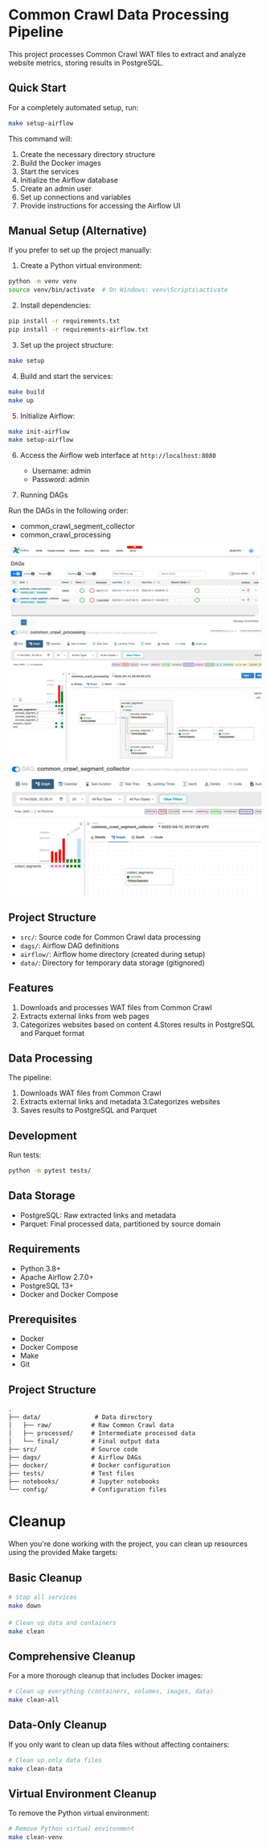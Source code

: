 # Common Crawl Data Processing Pipeline

This project processes Common Crawl WAT files to extract and analyze website metrics, storing results in PostgreSQL.

## Quick Start

For a completely automated setup, run:

```bash
make setup-airflow
```

This command will:
1. Create the necessary directory structure
2. Build the Docker images
3. Start the services
4. Initialize the Airflow database
5. Create an admin user
6. Set up connections and variables
7. Provide instructions for accessing the Airflow UI

## Manual Setup (Alternative)

If you prefer to set up the project manually:

1. Create a Python virtual environment:
```bash
python -m venv venv
source venv/bin/activate  # On Windows: venv\Scripts\activate
```

2. Install dependencies:
```bash
pip install -r requirements.txt
pip install -r requirements-airflow.txt
```

3. Set up the project structure:
```bash
make setup
```

4. Build and start the services:
```bash
make build
make up
```

5. Initialize Airflow:
```bash
make init-airflow
make setup-airflow
```

6. Access the Airflow web interface at `http://localhost:8080`
   - Username: admin
   - Password: admin


7. Running DAGs

Run the DAGs in the following order:

- common_crawl_segment_collector
- common_crawl_processing


![Airflow DAGs](img/airflow_dags.jpg)
![Airflow DAG Crawl Precessing](img/common_crawl_processing.jpg)
![Airflow DAG Segment Colector](img/common_crawl_segment_collector.jpg)


## Project Structure

- `src/`: Source code for Common Crawl data processing
- `dags/`: Airflow DAG definitions
- `airflow/`: Airflow home directory (created during setup)
- `data/`: Directory for temporary data storage (gitignored)



## Features

1. Downloads and processes WAT files from Common Crawl
2. Extracts external links from web pages
3. Categorizes websites based on content
4.Stores results in PostgreSQL and Parquet format

## Data Processing

The pipeline:
1. Downloads WAT files from Common Crawl
2. Extracts external links and metadata
3.Categorizes websites
4. Saves results to PostgreSQL and Parquet

## Development

Run tests:
```bash
python -m pytest tests/
```

## Data Storage

- PostgreSQL: Raw extracted links and metadata
- Parquet: Final processed data, partitioned by source domain

## Requirements

- Python 3.8+
- Apache Airflow 2.7.0+
- PostgreSQL 13+
- Docker and Docker Compose

## Prerequisites

- Docker
- Docker Compose
- Make
- Git

## Project Structure

```
.
├── data/               # Data directory
│   ├── raw/           # Raw Common Crawl data
│   ├── processed/     # Intermediate processed data
│   └── final/         # Final output data
├── src/               # Source code
├── dags/              # Airflow DAGs
├── docker/            # Docker configuration
├── tests/             # Test files
├── notebooks/         # Jupyter notebooks
└── config/            # Configuration files
```

# Cleanup

When you're done working with the project, you can clean up resources using the provided Make targets:

## Basic Cleanup

```bash
# Stop all services
make down

# Clean up data and containers
make clean
```

## Comprehensive Cleanup

For a more thorough cleanup that includes Docker images:

```bash
# Clean up everything (containers, volumes, images, data)
make clean-all
```

## Data-Only Cleanup

If you only want to clean up data files without affecting containers:

```bash
# Clean up only data files
make clean-data
```

## Virtual Environment Cleanup

To remove the Python virtual environment:

```bash
# Remove Python virtual environment
make clean-venv
```
